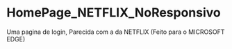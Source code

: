# HomePage_NETFLIX_NoResponsivo
 Uma pagina de login, Parecida com a da NETFLIX (Feito para o MICROSOFT EDGE)
